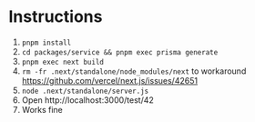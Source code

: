 # Instructions

1. `pnpm install`
2. `cd packages/service && pnpm exec prisma generate`
3. `pnpm exec next build`
4. `rm -fr .next/standalone/node_modules/next` to workaround https://github.com/vercel/next.js/issues/42651
5. `node .next/standalone/server.js`
6. Open http://localhost:3000/test/42
7. Works fine